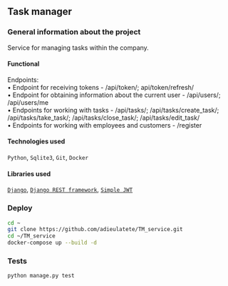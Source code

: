 ## Task manager

### General information about the project
Service for managing tasks within the company.

#### Functional

Endpoints:  
• Endpoint for receiving tokens - /api/token/; api/token/refresh/  
• Endpoint for obtaining information about the current user - /api/users/; /api/users/me  
• Endpoints for working with tasks - /api/tasks/; /api/tasks/create_task/; /api/tasks/take_task/; /api/tasks/close_task/; /api/tasks/edit_task/  
• Endpoints for working with employees and customers - /register

#### Technologies used

`Python`, `Sqlite3`, `Git`, `Docker`

#### Libraries used

[`Django`](https://github.com/django/django),
[`Django REST framework`](https://github.com/encode/django-rest-framework),
[`Simple JWT`](https://github.com/jazzband/djangorestframework-simplejwt)

### Deploy 

```bash
cd ~
git clone https://github.com/adieulatete/TM_service.git
cd ~/TM_service
docker-compose up --build -d
```

### Tests

```bash
python manage.py test
```
